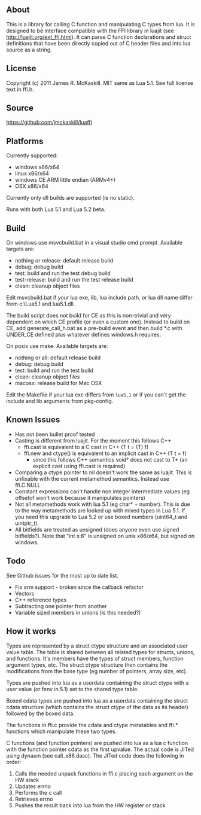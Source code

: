 About
-----
This is a library for calling C function and manipulating C types from lua. It
is designed to be interface compatible with the FFI library in luajit (see
http://luajit.org/ext_ffi.html). It can parse C function declarations and
struct definitions that have been directly copied out of C header files and
into lua source as a string.

License
-------
Copyright (c) 2011 James R. McKaskill.
MIT same as Lua 5.1. See full license text in ffi.h.

Source
------
https://github.com/jmckaskill/luaffi

Platforms
---------
Currently supported:
- windows x86/x64
- linux x86/x64
- windows CE ARM little endian (ARMv4+)
- OSX x86/x64

Currently only dll builds are supported (ie no static).

Runs with both Lua 5.1 and Lua 5.2 beta.

Build
-----

On windows use msvcbuild.bat in a visual studio cmd prompt. Available targets are:
- nothing or release: default release build
- debug: debug build
- test: build and run the test debug build
- test-release: build and run the test release build
- clean: cleanup object files

Edit msvcbuild.bat if your lua exe, lib, lua include path, or lua dll name
differ from c:\Lua5.1 and lua5.1.dll.

The build script does not build for CE as this is non-trivial and very
dependent on which CE profile (or even a custom one). Instead to build on CE,
add generate_call_h.bat as a pre-build event and then build *.c with UNDER_CE
defined plus whatever defines windows.h requires.

On posix use make. Available targets are:
- nothing or all: default release build
- debug: debug build
- test: build and run the test build
- clean: cleanup object files
- macosx: release build for Mac OSX

Edit the Makefile if your lua exe differs from `lua5.1` or if you can't get
the include and lib arguments from pkg-config.

Known Issues
------------
- Has not been bullet proof tested
- Casting is different from luajit. For the moment this follows C++
  - ffi.cast is equivalent to a C cast in C++ (T t = (T) f)
  - ffi.new and ctype() is equivalent to an implicit cast in C++ (T t = f)
     - since this follows C++ semantics void* does not cast to T* (an explicit
       cast using ffi.cast is required)
- Comparing a ctype pointer to nil doesn't work the same as luajit. This is
  unfixable with the current metamethod semantics. Instead use ffi.C.NULL
- Constant expressions can't handle non integer intermediate values (eg
  offsetof won't work because it manipulates pointers)
- Not all metamethods work with lua 5.1 (eg char* + number). This is due to
  the way metamethods are looked up with mixed types in Lua 5.1. If you need
this upgrade to Lua 5.2 or use boxed numbers (uint64_t and uintptr_t).
- All bitfields are treated as unsigned (does anyone even use signed
  bitfields?). Note that "int s:8" is unsigned on unix x86/x64, but signed on
windows.

Todo
----
See Github issues for the most up to date list.
- Fix arm support - broken since the callback refactor
- Vectors
- C++ reference types
- Subtracting one pointer from another
- Variable sized members in unions (is this needed?)

How it works
------------
Types are represented by a struct ctype structure and an associated user value
table. The table is shared between all related types for structs, unions, and
functions. It's members have the types of struct members, function argument
types, etc. The struct ctype structure then contains the modifications from
the base type (eg number of pointers, array size, etc).

Types are pushed into lua as a userdata containing the struct ctype with a
user value (or fenv in 5.1) set to the shared type table.

Boxed cdata types are pushed into lua as a userdata containing the struct
cdata structure (which contains the struct ctype of the data as its header)
followed by the boxed data.

The functions in ffi.c provide the cdata and ctype metatables and ffi.*
functions which manipulate these two types.

C functions (and function pointers) are pushed into lua as a lua c function
with the function pointer cdata as the first upvalue. The actual code is JITed
using dynasm (see call_x86.dasc). The JITed code does the following in order:
1. Calls the needed unpack functions in ffi.c placing each argument on the HW stack
2. Updates errno
3. Performs the c call
4. Retrieves errno
5. Pushes the result back into lua from the HW register or stack

